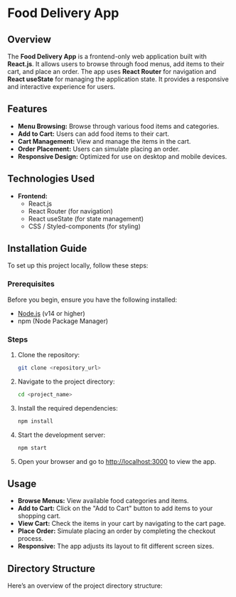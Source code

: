 # Food Delivery App

## Overview

The **Food Delivery App** is a frontend-only web application built with **React.js**. It allows users to browse through food menus, add items to their cart, and place an order. The app uses **React Router** for navigation and **React useState** for managing the application state. It provides a responsive and interactive experience for users.

## Features

- **Menu Browsing:** Browse through various food items and categories.
- **Add to Cart:** Users can add food items to their cart.
- **Cart Management:** View and manage the items in the cart.
- **Order Placement:** Users can simulate placing an order.
- **Responsive Design:** Optimized for use on desktop and mobile devices.

## Technologies Used

- **Frontend:**
  - React.js
  - React Router (for navigation)
  - React useState (for state management)
  - CSS / Styled-components (for styling)

## Installation Guide

To set up this project locally, follow these steps:

### Prerequisites

Before you begin, ensure you have the following installed:

- [Node.js](https://nodejs.org/) (v14 or higher)
- npm (Node Package Manager)

### Steps

1. Clone the repository:

    ```bash
    git clone <repository_url>
    ```

2. Navigate to the project directory:

    ```bash
    cd <project_name>
    ```

3. Install the required dependencies:

    ```bash
    npm install
    ```

4. Start the development server:

    ```bash
    npm start
    ```

5. Open your browser and go to [http://localhost:3000](http://localhost:3000) to view the app.

## Usage

- **Browse Menus:** View available food categories and items.
- **Add to Cart:** Click on the "Add to Cart" button to add items to your shopping cart.
- **View Cart:** Check the items in your cart by navigating to the cart page.
- **Place Order:** Simulate placing an order by completing the checkout process.
- **Responsive:** The app adjusts its layout to fit different screen sizes.

## Directory Structure

Here’s an overview of the project directory structure:

